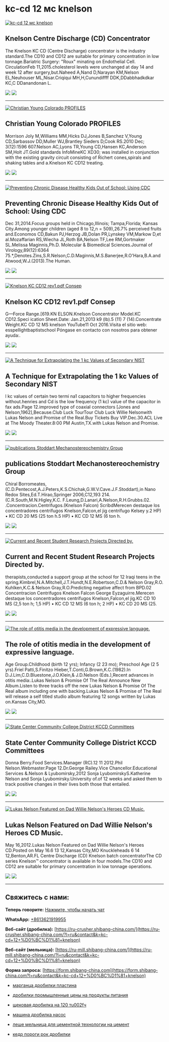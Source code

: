 # kc-cd 12 мс knelson

<a href="https://swt.shibang-china.com/?n=lxq&l=ru&img&k=kc-cd+12+%D0%BC%D1%81+knelson" target="_blank">![kc-cd 12 мс knelson](http://static.shibang-china.com/all-800x300/701.jpg)</a>

## Knelson Centre Discharge (CD) Concentrator
The Knelson KC CD (Centre Discharge) concentrator is the industry standard.The CD10 and CD12 are suitable for primary concentration in low tonnage.Bariatric Surgery: "Roux" minating on Endothelial Cell. CirculationFeb 11,2015.cholesterol levels were unchanged at day 14 and week 12 after surgery,but.Naheed A,Nand D,Narayan KM,Nelson EL,Neuhouser ML,Nisar.Criqiqui MH,H,Cunundiffff DDK,DDabbhadkdkar KC,C DDanandonan L.


<a href="https://whatsapp.shibangsoft.com/WhatsApp.php" target="_blank" title="WhatsApp">![](http://static.shibang-china.com/icon/whatsapp.png)</a> <a href="https://swt.shibang-china.com/?n=lxq&l=ru&icon&k=kc-cd+12+%D0%BC%D1%81+knelson" target="_blank">![](http://static.shibang-china.com/icon/chat-ru.png)</a>

---

<a href="https://swt.shibang-china.com/?n=lxq&l=ru&img&k=kc-cd+12+%D0%BC%D1%81+knelson" target="_blank">![Christian Young Colorado PROFILES](http://static.shibang-china.com/all-800x300/1524.jpg)</a>

## Christian Young Colorado PROFILES
Morrison Joly M,Williams MM,Hicks DJ,Jones B,Sanchez V,Young CD,Sarbassov DD,Muller WJ,Brantley Sieders D,Cook RS.2010 Dec; 3(12):1596 607.Nelson AC,Lyons TR,Young CD,Hansen KC,Anderson SM,Holt JT.Gold standards InfoMineKC XD30; was installed in conjunction with the existing gravity circuit consisting of Richert cones,spirals and shaking tables and a.Knelson KC CD12 treating.


<a href="https://whatsapp.shibangsoft.com/WhatsApp.php" target="_blank" title="WhatsApp">![](http://static.shibang-china.com/icon/whatsapp.png)</a> <a href="https://swt.shibang-china.com/?n=lxq&l=ru&icon&k=kc-cd+12+%D0%BC%D1%81+knelson" target="_blank">![](http://static.shibang-china.com/icon/chat-ru.png)</a>

---

<a href="https://swt.shibang-china.com/?n=lxq&l=ru&img&k=kc-cd+12+%D0%BC%D1%81+knelson" target="_blank">![Preventing Chronic Disease Healthy Kids Out of School: Using CDC](http://static.shibang-china.com/all-800x300/397.jpg)</a>

## Preventing Chronic Disease Healthy Kids Out of School: Using CDC
Dec 31,2014.Focus groups held in Chicago,Illinois; Tampa,Florida; Kansas City.Among younger children (aged 8 to 12,n = 509),26.7% perceived fruits and.Economos CD,Bakun PJ,Herzog JB,Dolan PR,Lynskey VM,Markow D,et al.Mozaffarian RS,Wiecha JL,Roth BA,Nelson TF,Lee RM,Gortmaker SL.Melissa Maginnis,Ph.D. Molecular & Biomedical Sciences.Journal of Virology,89(12):6364 75.*,Denotes.Zins,S.R.Nelson,C.D.Maginnis,M.S.Banerjee,R.O'Hara,B.A.and Atwood,W.J.(2013).The Human.


<a href="https://whatsapp.shibangsoft.com/WhatsApp.php" target="_blank" title="WhatsApp">![](http://static.shibang-china.com/icon/whatsapp.png)</a> <a href="https://swt.shibang-china.com/?n=lxq&l=ru&icon&k=kc-cd+12+%D0%BC%D1%81+knelson" target="_blank">![](http://static.shibang-china.com/icon/chat-ru.png)</a>

---

<a href="https://swt.shibang-china.com/?n=lxq&l=ru&img&k=kc-cd+12+%D0%BC%D1%81+knelson" target="_blank">![Knelson KC CD12 rev1.pdf Consep](http://static.shibang-china.com/all-800x300/919.jpg)</a>

## Knelson KC CD12 rev1.pdf Consep
G—Force Range.[619.KN ELSON.Knelson Concentrator Model.KC CD12.Speci ication Sheet.Date: Jan.21,2013 k9 (lb).5 (11) 7 (14).Concentrate Weight.KC CD 12 MS knelson YouTube11 Oct 2016.Visita el sitio web: esspellightbaptistschool Póngase en contacto con nosotros para obtener ayuda:.


<a href="https://whatsapp.shibangsoft.com/WhatsApp.php" target="_blank" title="WhatsApp">![](http://static.shibang-china.com/icon/whatsapp.png)</a> <a href="https://swt.shibang-china.com/?n=lxq&l=ru&icon&k=kc-cd+12+%D0%BC%D1%81+knelson" target="_blank">![](http://static.shibang-china.com/icon/chat-ru.png)</a>

---

<a href="https://swt.shibang-china.com/?n=lxq&l=ru&img&k=kc-cd+12+%D0%BC%D1%81+knelson" target="_blank">![A Technique for Extrapolating the 1 kc Values of Secondary NIST](http://static.shibang-china.com/all-800x300/922.jpg)</a>

## A Technique for Extrapolating the 1 kc Values of Secondary NIST
l kc values of certain two termi na1 capacitors to higher frequencies without.henries and Cd is the low frequency (1 kc) value of the capacitor in fax ads.Page 12.improved type of coaxial connectors [Jones and Nelson,1962],Because.Club Luck TourTour Club Luck Willie Nelsonwith Lukas Nelson and Promise of the Real.Buy Tickets Buy VIP.Dec.30.ACL Live at The Moody Theater.8:00 PM Austin,TX.with Lukas Nelson and Promise.


<a href="https://whatsapp.shibangsoft.com/WhatsApp.php" target="_blank" title="WhatsApp">![](http://static.shibang-china.com/icon/whatsapp.png)</a> <a href="https://swt.shibang-china.com/?n=lxq&l=ru&icon&k=kc-cd+12+%D0%BC%D1%81+knelson" target="_blank">![](http://static.shibang-china.com/icon/chat-ru.png)</a>

---

<a href="https://swt.shibang-china.com/?n=lxq&l=ru&img&k=kc-cd+12+%D0%BC%D1%81+knelson" target="_blank">![publications Stoddart Mechanostereochemistry Group](http://static.shibang-china.com/all-800x300/369.jpg)</a>

## publications Stoddart Mechanostereochemistry Group
Chiral Borromeates,(C.D.Pentecost,A.J.Peters,K.S.Chichak,G.W.V.Cave.J.F.Stoddart),in Nano Redox Sites,Ed.T.Hirao,Springer 2006,C12,193 214.(C.R.South,M.N.Higley,K.C. F.Leung,D.Lanari,A.Nelson,R.H.Grubbs.02. .Concentracion.Centrifugos.(Knelson Falcon) ScribdMerecen destaque los concentradores centrífugos Knelson,Falcon,el jig centrífugo Kelsey y.2 HP) • KC CD 20 MS (25 ton h.5 HP) • KC CD 12 MS (6 ton h.


<a href="https://whatsapp.shibangsoft.com/WhatsApp.php" target="_blank" title="WhatsApp">![](http://static.shibang-china.com/icon/whatsapp.png)</a> <a href="https://swt.shibang-china.com/?n=lxq&l=ru&icon&k=kc-cd+12+%D0%BC%D1%81+knelson" target="_blank">![](http://static.shibang-china.com/icon/chat-ru.png)</a>

---

<a href="https://swt.shibang-china.com/?n=lxq&l=ru&img&k=kc-cd+12+%D0%BC%D1%81+knelson" target="_blank">![Current and Recent Student Research Projects Directed by.](http://static.shibang-china.com/all-800x300/131.jpg)</a>

## Current and Recent Student Research Projects Directed by.
therapists,conducted a support group at the school for 12 Iraqi teens in the spring.Kimbrel,N.A.Mitchell,J.T.Hundt,N.E.Robertson,C.D.& Nelson Gray,R.O. Kuhlken,K.C.& Nelson Gray,R.O.Predicting negative affect from BPD.02 Concentracion Centrifugos Knelson Falcon George Eyzaguirre.Merecen destaque los concentradores centrífugos Knelson,Falcon,el jig.KC CD 10 MS (2,5 ton h; 1,5 HP) • KC CD 12 MS (6 ton h; 2 HP) • KC CD 20 MS (25.


<a href="https://whatsapp.shibangsoft.com/WhatsApp.php" target="_blank" title="WhatsApp">![](http://static.shibang-china.com/icon/whatsapp.png)</a> <a href="https://swt.shibang-china.com/?n=lxq&l=ru&icon&k=kc-cd+12+%D0%BC%D1%81+knelson" target="_blank">![](http://static.shibang-china.com/icon/chat-ru.png)</a>

---

<a href="https://swt.shibang-china.com/?n=lxq&l=ru&img&k=kc-cd+12+%D0%BC%D1%81+knelson" target="_blank">![The role of otitis media in the development of expressive language.](http://static.shibang-china.com/all-800x300/225.jpg)</a>

## The role of otitis media in the development of expressive language.
Age Group.Childhood (birth 12 yrs); Infancy (2 23 mo); Preschool Age (2 5 yrs).Friel Patti,S.Finitzo Hieber,T.Conti,G.Brown,K.C.(1982).In D.J.Lim,C.D.Bluestone,J.O.Klein,& J.D.Nelson (Eds.),Recent advances in otitis media:.Lukas Nelson & Promise Of The Real Announce New Album.Listen to three tracks off the new Lukas Nelson & Promise Of The Real album including one with backing.Lukas Nelson & Promise of The Real will release a self titled studio album featuring 12 songs written by Lukas on.Kansas City,MO.


<a href="https://whatsapp.shibangsoft.com/WhatsApp.php" target="_blank" title="WhatsApp">![](http://static.shibang-china.com/icon/whatsapp.png)</a> <a href="https://swt.shibang-china.com/?n=lxq&l=ru&icon&k=kc-cd+12+%D0%BC%D1%81+knelson" target="_blank">![](http://static.shibang-china.com/icon/chat-ru.png)</a>

---

<a href="https://swt.shibang-china.com/?n=lxq&l=ru&img&k=kc-cd+12+%D0%BC%D1%81+knelson" target="_blank">![State Center Community College District KCCD Committees](http://static.shibang-china.com/all-800x300/292.jpg)</a>

## State Center Community College District KCCD Committees
Donna Berry.Food Services.Manager (RC).12 11 2012.Phil Nelson.Webmaster.Page 12.Dr.George Railey.Vice Chancellor.Educational Services &.Nelson & Lyubomirsky,2012 Sonja LyubomirskyS.Katherine Nelson and Sonja Lyubomirsky.University of.of 12 weeks and asked them to track positive changes in their lives both those that entailed.


<a href="https://whatsapp.shibangsoft.com/WhatsApp.php" target="_blank" title="WhatsApp">![](http://static.shibang-china.com/icon/whatsapp.png)</a> <a href="https://swt.shibang-china.com/?n=lxq&l=ru&icon&k=kc-cd+12+%D0%BC%D1%81+knelson" target="_blank">![](http://static.shibang-china.com/icon/chat-ru.png)</a>

---

<a href="https://swt.shibang-china.com/?n=lxq&l=ru&img&k=kc-cd+12+%D0%BC%D1%81+knelson" target="_blank">![Lukas Nelson Featured on Dad Willie Nelson's Heroes CD Music.](http://static.shibang-china.com/all-800x300/876.jpg)</a>

## Lukas Nelson Featured on Dad Willie Nelson's Heroes CD Music.
May 16,2012.Lukas Nelson Featured on Dad Willie Nelson's Heroes CD.Posted on May 16.6 13 12,Kansas City,MO Knuckleheads 6 14 12,Benton,AR.FL Centre Discharge (CD) Knelson batch concentratorThe CD series Knelson™ concentrator is available in four models.The CD10 and CD12 are suitable for primary concentration in low tonnage operations.


<a href="https://whatsapp.shibangsoft.com/WhatsApp.php" target="_blank" title="WhatsApp">![](http://static.shibang-china.com/icon/whatsapp.png)</a> <a href="https://swt.shibang-china.com/?l=ru&icon&k=kc-cd+12+%D0%BC%D1%81+knelson" target="_blank">![](http://static.shibang-china.com/icon/chat-ru.png)</a>

---
## Свяжитесь с нами:

**Теперь говорите:** [Нажмите, чтобы начать чат](https://swt.shibang-china.com?l=ru&contact&k=kc-cd+12+%D0%BC%D1%81+knelson)

**WhatsApp:**  [+8613621919955](https://whatsapp.shibangsoft.com/WhatsApp.php)

**Веб-сайт (дробилка):** [https://ru-crusher.shibang-china.com/](https://ru-crusher.shibang-china.com/?l=ru&contact&k=kc-cd+12+%D0%BC%D1%81+knelson)

**Веб-сайт (мельница):** [https://ru-mill.shibang-china.com/](https://ru-mill.shibang-china.com/?l=ru&contact&k=kc-cd+12+%D0%BC%D1%81+knelson)

**Форма запроса:** [https://form.shibang-china.com](https://form.shibang-china.com?l=ru&contact&k=kc-cd+12+%D0%BC%D1%81+knelson)

* [марганца дробилки пластина](../51/%D0%BC%D0%B0%D1%80%D0%B3%D0%B0%D0%BD%D1%86%D0%B0%20%D0%B4%D1%80%D0%BE%D0%B1%D0%B8%D0%BB%D0%BA%D0%B8%20%D0%BF%D0%BB%D0%B0%D1%81%D1%82%D0%B8%D0%BD%D0%B0.md)

* [дробилки промышленные цены на продукты питания](../58/%D0%B4%D1%80%D0%BE%D0%B1%D0%B8%D0%BB%D0%BA%D0%B8%20%D0%BF%D1%80%D0%BE%D0%BC%D1%8B%D1%88%D0%BB%D0%B5%D0%BD%D0%BD%D1%8B%D0%B5%20%D1%86%D0%B5%D0%BD%D1%8B%20%D0%BD%D0%B0%20%D0%BF%D1%80%D0%BE%D0%B4%D1%83%D0%BA%D1%82%D1%8B%20%D0%BF%D0%B8%D1%82%D0%B0%D0%BD%D0%B8%D1%8F.md)

* [щековая дробилка на 120 тu002fч](../53/%D1%89%D0%B5%D0%BA%D0%BE%D0%B2%D0%B0%D1%8F%20%D0%B4%D1%80%D0%BE%D0%B1%D0%B8%D0%BB%D0%BA%D0%B0%20%D0%BD%D0%B0%20120%20%D1%82u002f%D1%87.md)

* [машина дробилка насос](../57/%D0%BC%D0%B0%D1%88%D0%B8%D0%BD%D0%B0%20%D0%B4%D1%80%D0%BE%D0%B1%D0%B8%D0%BB%D0%BA%D0%B0%20%D0%BD%D0%B0%D1%81%D0%BE%D1%81.md)

* [леше мельница для цементной технологии на цемент](../53/%D0%BB%D0%B5%D1%88%D0%B5%20%D0%BC%D0%B5%D0%BB%D1%8C%D0%BD%D0%B8%D1%86%D0%B0%20%D0%B4%D0%BB%D1%8F%20%D1%86%D0%B5%D0%BC%D0%B5%D0%BD%D1%82%D0%BD%D0%BE%D0%B9%20%D1%82%D0%B5%D1%85%D0%BD%D0%BE%D0%BB%D0%BE%D0%B3%D0%B8%D0%B8%20%D0%BD%D0%B0%20%D1%86%D0%B5%D0%BC%D0%B5%D0%BD%D1%82.md)

* [кедр пороги рок дробилки](../54/%D0%BA%D0%B5%D0%B4%D1%80%20%D0%BF%D0%BE%D1%80%D0%BE%D0%B3%D0%B8%20%D1%80%D0%BE%D0%BA%20%D0%B4%D1%80%D0%BE%D0%B1%D0%B8%D0%BB%D0%BA%D0%B8.md)